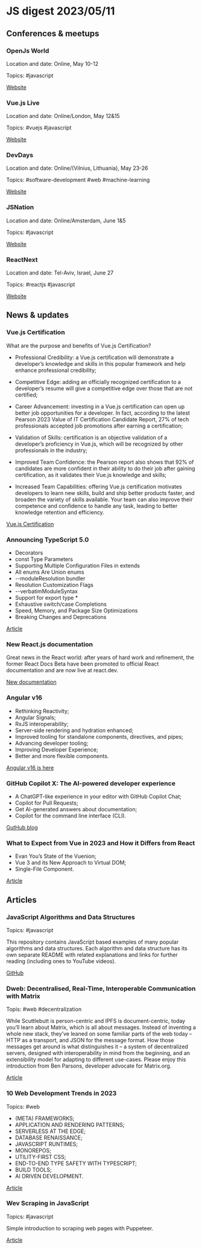 
# JS digest 2023/05/11

## Conferences & meetups

### OpenJs World

Location and date: Online, May 10-12

Topics: #javascript

[Website](https://events.linuxfoundation.org/open-source-summit-north-america/about/openjs-world/)

### Vue.js Live

Location and date: Online/London, May 12&15

Topics: #vuejs #javascript

[Website](https://vuejslive.com/)

### DevDays

Location and date: Online/(Vilnius, Lithuania), May 23-26

Topics: #software-development #web #machine-learning

[Website](https://devdays.lt/)

### JSNation

Location and date: Online/Amsterdam, June 1&5

Topics: #javascript

[Website](https://jsnation.com/)

### ReactNext

Location and date: Tel-Aviv, Israel, June 27

Topics: #reactjs #javascript

[Website](https://www.react-next.com/)

## News & updates

### Vue.js Certification

What are the purpose and benefits of Vue.js Certification?

- Professional Credibility: a Vue.js certification will demonstrate a developer’s knowledge and skills in this popular framework and help enhance professional credibility;
- Competitive Edge: adding an officially recognized certification to a developer’s resume will give a competitive edge over those that are not certified;
- Career Advancement: investing in a Vue.js certification can open up better job opportunities for a developer. In fact, according to the latest Pearson 2023 Value of IT Certification Candidate Report, 27% of tech professionals accepted job promotions after earning a certification;

- Validation of Skills: certification is an objective validation of a developer’s proficiency in Vue.js, which will be recognized by other professionals in the industry;

- Improved Team Confidence: the Pearson report also shows that 92% of candidates are more confident in their ability to do their job after gaining certification, as it validates their Vue.js knowledge and skills;

- Increased Team Capabilities: offering Vue.js certification motivates developers to learn new skills, build and ship better products faster, and broaden the variety of skills available. Your team can also improve their competence and confidence to handle any task, leading to better knowledge retention and efficiency.

[Vue.js Certification](https://certification.vuejs.org/)

### Announcing TypeScript 5.0

- Decorators
- const Type Parameters
- Supporting Multiple Configuration Files in extends
- All enums Are Union enums
- --moduleResolution bundler
- Resolution Customization Flags
- --verbatimModuleSyntax
- Support for export type *
- Exhaustive switch/case Completions
- Speed, Memory, and Package Size Optimizations
- Breaking Changes and Deprecations

[Article](https://devblogs.microsoft.com/typescript/announcing-typescript-5-0/)

### New React.js documentation

Great news in the React world: after years of hard work and refinement, the former React Docs Beta have been promoted to official React documentation and are now live at react.dev.

[New documentation](https://react.dev/blog/2023/03/16/introducing-react-dev)

### Angular v16

- Rethinking Reactivity;
- Angular Signals;
- RxJS interoperability;
- Server-side rendering and hydration enhanced;
- Improved tooling for standalone components, directives, and pipes;
- Advancing developer tooling;
- Improving Developer Experience;
- Better and more flexible components.

[Angular v16 is here](https://blog.angular.io/angular-v16-is-here-4d7a28ec680d)

### GitHub Copilot X: The AI-powered developer experience

- A ChatGPT-like experience in your editor with GitHub Copilot Chat;
- Copilot for Pull Requests;
- Get AI-generated answers about documentation;
- Copilot for the command line interface (CLI).

[GutHub blog](https://github.blog/2023-03-22-github-copilot-x-the-ai-powered-developer-experience/)

### What to Expect from Vue in 2023 and How it Differs from React

- Evan You’s State of the Vuenion;
- Vue 3 and its New Approach to Virtual DOM;
- Single-File Component.

[Article](https://thenewstack.io/vue-2023/)

## Articles

### JavaScript Algorithms and Data Structures

Topics: #javascript

This repository contains JavaScript based examples of many popular algorithms and data structures.
Each algorithm and data structure has its own separate README with related explanations and links for further reading (including ones to YouTube videos).

[GitHub]([https://micro-frontends.org/](https://github.com/trekhleb/javascript-algorithms))

### Dweb: Decentralised, Real-Time, Interoperable Communication with Matrix

Topis: #web #decentralization

While Scuttlebutt is person-centric and IPFS is document-centric, today you’ll learn about Matrix, which is all about messages. Instead of inventing a whole new stack, they’ve leaned on some familiar parts of the web today – HTTP as a transport, and JSON for the message format. How those messages get around is what distinguishes it – a system of decentralized servers, designed with interoperability in mind from the beginning, and an extensibility model for adapting to different use-cases. Please enjoy this introduction from Ben Parsons, developer advocate for Matrix.org.

[Article](https://hacks.mozilla.org/2018/10/dweb-decentralised-real-time-interoperable-communication-with-matrix/)

### 10 Web Development Trends in 2023

Topics: #web

- (META) FRAMEWORKS;
- APPLICATION AND RENDERING PATTERNS;
- SERVERLESS AT THE EDGE;
- DATABASE RENAISSANCE;
- JAVASCRIPT RUNTIMES;
- MONOREPOS;
- UTILITY-FIRST CSS;
- END-TO-END TYPE SAFETY WITH TYPESCRIPT;
- BUILD TOOLS;
- AI DRIVEN DEVELOPMENT.

[Article](https://www.robinwieruch.de/web-development-trends/)

### Wev Scraping in JavaScript

Topics: #javascript

Simple introduction to scraping web pages with Puppeteer.

[Article](https://www-freecodecamp-org.cdn.ampproject.org/c/s/www.freecodecamp.org/news/web-scraping-in-javascript-with-puppeteer/amp/)
